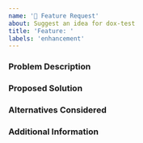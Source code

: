 ```yaml
---
name: '🚀 Feature Request'
about: Suggest an idea for dox-test
title: 'Feature: '
labels: 'enhancement'
---
```


### Problem Description

<!-- Is your feature request related to a problem? Please add a clear and concise description of what the problem is. -->

### Proposed Solution

<!-- Describe the solution you'd like in a clear and concise manner -->

### Alternatives Considered

<!-- A clear and concise description of any alternative solutions or features you've considered. -->

### Additional Information

<!-- Add any other context about the problem here. -->

